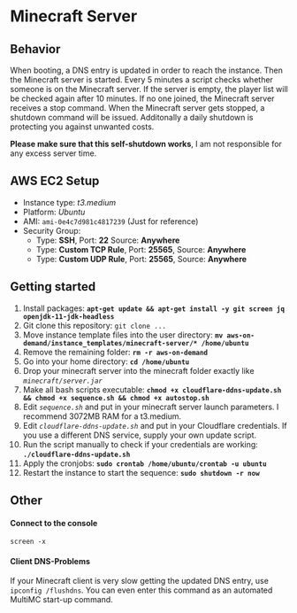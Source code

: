 # Minecraft Server

## Behavior
When booting, a DNS entry is updated in order to reach the instance. Then the Minecraft server is started.
Every 5 minutes a script checks whether someone is on the Minecraft server. If the server is empty, the player list will be checked again after 10 minutes. If no one joined, the Minecraft server receives a stop command.
When the Minecraft server gets stopped, a shutdown command will be issued.
Additonally a daily shutdown is protecting you against unwanted costs.

**Please make sure that this self-shutdown works**, I am not responsible for any excess server time. 

## AWS EC2 Setup
 - Instance type: *t3.medium*
 - Platform: *Ubuntu*
 - AMI: `ami-0e4c7d981c4817239` (Just for reference)
 - Security Group:
	-   Type: **SSH**, Port: **22** Source: **Anywhere**
	-   Type: **Custom TCP Rule**, Port: **25565**, Source: **Anywhere**
	-   Type: **Custom UDP Rule**, Port: **25565**, Source: **Anywhere**

## Getting started

 1. Install packages: **`apt-get update && apt-get install -y git screen jq openjdk-11-jdk-headless`**
 2. Git clone this repository: `git clone ...`
 3. Move instance template files into the user directory: **`mv aws-on-demand/instance_templates/minecraft-server/* /home/ubuntu`**
 4. Remove the remaining folder: **`rm -r aws-on-demand`**
 5. Go into your home directory: **`cd /home/ubuntu`**
 6. Drop your minecraft server into the minecraft folder exactly like *`minecraft/server.jar`*
 7. Make all bash scripts executable: **`chmod +x cloudflare-ddns-update.sh && chmod +x sequence.sh && chmod +x autostop.sh`**
 8. Edit *`sequence.sh`* and put in your minecraft server launch parameters. I recommend 3072MB RAM for a t3.medium.
 9. Edit *`cloudflare-ddns-update.sh`* and put in your Cloudflare credentials. If you use a different DNS service, supply your own update script.
 10. Run the script manually to check if your credentials are working: **`./cloudflare-ddns-update.sh`**
 11. Apply the cronjobs: **`sudo crontab /home/ubuntu/crontab -u ubuntu`**
 12. Restart the instance to start the sequence: **`sudo shutdown -r now`**

## Other
#### Connect to the  console
`screen -x`

#### Client DNS-Problems
If your Minecraft client is very slow getting the updated DNS entry, use `ipconfig /flushdns`.
You can even enter this command as an automated MultiMC start-up command.